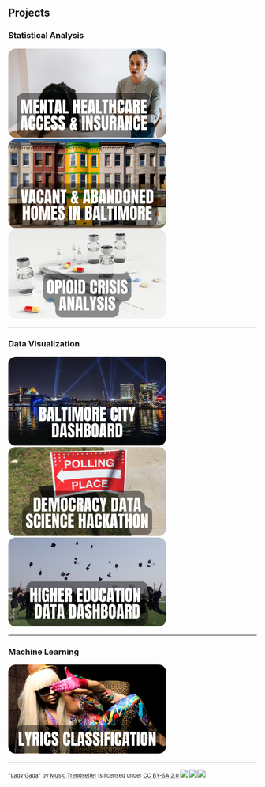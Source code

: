 ## Projects

### Statistical Analysis 

<a target="_blank" href="https://rpubs.com/jspayd/capstone">
  <img src="images/8.png?raw=true" alt="Mental Healthcare Access & Health Insurance" width="320" height="180">
</a>

<a target="_blank" href="https://rpubs.com/jspayd/vacant-homes-baltimore">
  <img src="images/1.png?raw=true" alt="Vacant & Abandoned Homes in Baltimore" width="320" height="180">
</a>

<a target="_blank" href="https://rpubs.com/jspayd/opioid-crisis">
  <img src="images/2.png?raw=true" alt="Opioid Crisis Analysis" width="320" height="180">
</a>

---

### Data Visualization

<a target="_blank" href="https://sites.google.com/view/jspayd-baltimore-city/home/baltimore-city-dashboard">
  <img src="images/4.png?raw=true" alt="Baltimore City Dashboard" width="320" height="180">
</a>

<a target="_blank" href="https://rpubs.com/jspayd/ddsh2022">
  <img src="images/3.png?raw=true" alt="Democracy Data Science Hackathon" width="320" height="180">
</a>

<a target="_blank" href="https://rpubs.com/jspayd/IPEDS">
  <img src="images/5.png?raw=true" alt="Higher Education Data Dashboard" width="320" height="180">
</a>

---

### Machine Learning

<a target="_blank" href="https://rpubs.com/jspayd/lyrics_classification">
  <img src="images/7.png?raw=true" alt="Lyrics Classification" width="320" height="180">
</a>

---
<p class="attribution" style="font-size:11px">"<a target="_blank" rel="noopener noreferrer" href="https://www.flickr.com/photos/40261180@N06/3718792512">Lady Gaga</a>" by <a target="_blank" rel="noopener noreferrer" href="https://www.flickr.com/photos/40261180@N06">Music Trendsetter</a> is licensed under <a target="_blank" rel="noopener noreferrer" href="https://creativecommons.org/licenses/by-sa/2.0/?ref=openverse">CC BY-SA 2.0 <img src="https://mirrors.creativecommons.org/presskit/icons/cc.svg" style="height: 1em; margin-right: 0.125em; display: inline;"><img src="https://mirrors.creativecommons.org/presskit/icons/by.svg" style="height: 1em; margin-right: 0.125em; display: inline;"><img src="https://mirrors.creativecommons.org/presskit/icons/sa.svg" style="height: 1em; margin-right: 0.125em; display: inline;"></a>. </p>

